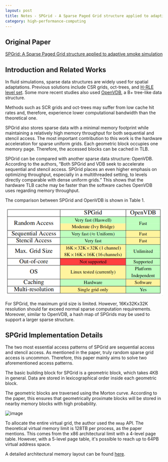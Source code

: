 ```yaml
---
layout: post
title: Notes - SPGrid - A Sparse Paged Grid structure applied to adaptive smoke simulation
category: high-performance-computing
---
```


## Original Paper

[SPGrid: A Sparse Paged Grid structure applied to adaptive smoke simulation](https://dl.acm.org/doi/10.1145/2661229.2661269)

## Introduction and Related Works

In fluid simulations, sparse data structures are widely used for spatial adaptations.
Previous solutions include CSR grids, oct-trees, and [H-RLE level set](https://doi.org/10.1145/1122501.1122508).
Some more recent studies also used [OpenVDB](https://dl.acm.org/doi/10.1145/2487228.2487235), a B+ tree-like data structure.

Methods such as SCR grids and oct-trees may suffer from low cache hit rates and, therefore, experience lower computational bandwidth than the theoretical one.

SPGrid also stores sparse data with a minimal memory footprint while maintaining a relatively high memory throughput for both sequential and stencil access.
The most important contribution to this work is the hardware acceleration for sparse uniform grids. Each geometric block occupies one memory page. Therefore, the accessed blocks can be cached in TLB.

SPGrid can be compared with another sparse data structure: OpenVDB. According to the authors, “Both SPGrid and VDB seek to accelerate sequential and stencil access. SPGrid places an even higher emphasis on optimizing throughput, especially in a multithreaded setting, to levels directly comparable with dense uniform grids.”
This shows that the hardware TLB cache may be faster than the software caches OpenVDB uses regarding memory throughput.

The comparison between SPGrid and OpenVDB is shown in Table 1.

![Table 1](/images/2024-01-20-22-52-11.png)

For SPGrid, the maximum grid size is limited. However, 16Kx32Kx32K resolution should far exceed normal sparse computation requirements. Moreover, similar to OpenVDB, a hash map of SPGrids may be used to support a larger sparse structure.

## SPGrid Implementation Details

The two most essential access patterns of SPGrid are sequential access and stencil access. As mentioned in the paper, truly random sparse grid access is uncommon. Therefore, this paper mainly aims to solve two aforementioned access patterns.

The basic building block for SPGrid is a geometric block, which takes 4KB in general. Data are stored in lexicographical order inside each geometric block.

The geometric blocks are traversed using the Morton curve. According to the paper, this ensures that geometrically proximate blocks will be stored in nearby memory blocks with high probability.

<img width="572" alt="image" src="https://github.com/fangjunzhou/fangjunzhou.github.io/assets/79500078/390e2b48-539a-4f1e-b3e9-6a9f348f7f5e">

To allocate the entire virtual grid, the author used the `mmap` API. The theoretical virtual memory limit is 128TB per process, as the paper mentions. This comes from the x86 architectural limit with a 4-level page table. However, with a 5-level page table, it's possible to reach up to 64PB virtual address space.

A detailed architectural memory layout can be found [here](https://www.kernel.org/doc/Documentation/x86/x86_64/mm.txt).
